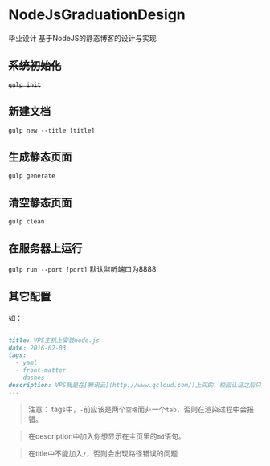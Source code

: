 # NodeJsGraduationDesign
毕业设计 基于NodeJS的静态博客的设计与实现

## ~~系统初始化~~
~~`gulp init`~~

## 新建文档
`gulp new --title [title]`

## 生成静态页面
`gulp generate`

## 清空静态页面
`gulp clean`

## 在服务器上运行
`gulp run --port [port]`
默认监听端口为8888


## 其它配置
如：
``` md
---
title: VPS主机上安装node.js
date: 2016-02-03
tags:
  - yaml
  - front-matter
  - dashes
description: VPS我是在[腾讯云](http://www.qcloud.com/)上买的，校园认证之后只要**￥1/月**，挺划算的。
---
```
> 注意： tags中，`-`前应该是两个`空格`而非一个`tab`，否则在渲染过程中会报错。

> 在description中加入你想显示在主页里的`md`语句。

> 在title中不能加入`/`，否则会出现路径错误的问题